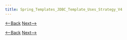```yaml
---
title: Spring_Templates_JDBC_Template_Uses_Strategy_V4
---
```

[<--Back]({{site.pagesurl}}/Spring_Templates_JDBC_Template_Uses_Strategy_V3) [Next-->]({{site.pagesurl}}/Spring_Templates_JdbcTemplate)



[<--Back]({{site.pagesurl}}/Spring_Templates_JDBC_Template_Uses_Strategy_V3) [Next-->]({{site.pagesurl}}/Spring_Templates_JdbcTemplate)
